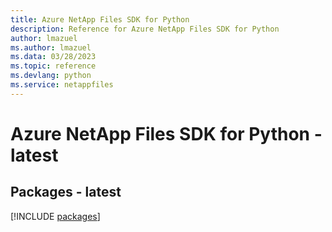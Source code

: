 ```yaml
---
title: Azure NetApp Files SDK for Python
description: Reference for Azure NetApp Files SDK for Python
author: lmazuel
ms.author: lmazuel
ms.data: 03/28/2023
ms.topic: reference
ms.devlang: python
ms.service: netappfiles
---
```

# Azure NetApp Files SDK for Python - latest
## Packages - latest
[!INCLUDE [packages](netapp-files-index.md)]